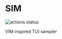 # SIM

![actions status](https://github.com/samuelleeuwenburg/sim/actions/workflows/main.yml/badge.svg)

VIM inspired TUI sampler

